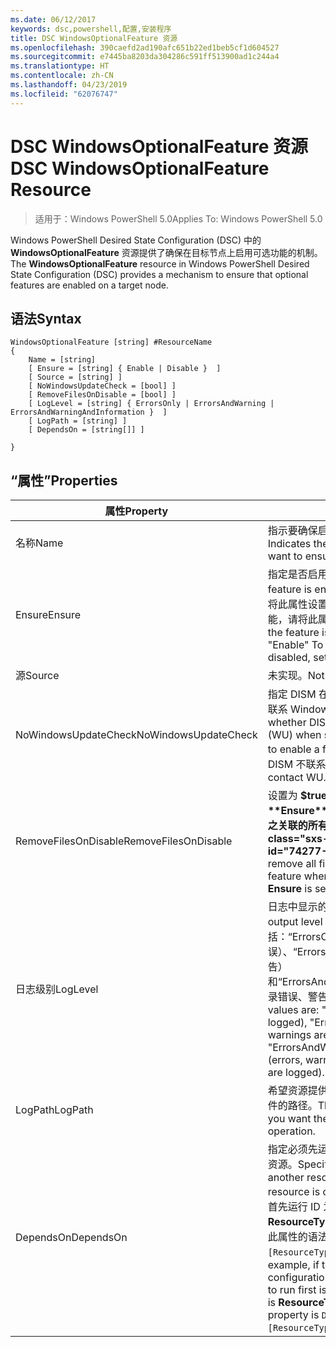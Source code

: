 ```yaml
---
ms.date: 06/12/2017
keywords: dsc,powershell,配置,安装程序
title: DSC WindowsOptionalFeature 资源
ms.openlocfilehash: 390caefd2ad190afc651b22ed1beb5cf1d604527
ms.sourcegitcommit: e7445ba8203da304286c591ff513900ad1c244a4
ms.translationtype: HT
ms.contentlocale: zh-CN
ms.lasthandoff: 04/23/2019
ms.locfileid: "62076747"
---
```

# <a name="dsc-windowsoptionalfeature-resource"></a><span data-ttu-id="74277-103">DSC WindowsOptionalFeature 资源</span><span class="sxs-lookup"><span data-stu-id="74277-103">DSC WindowsOptionalFeature Resource</span></span>

> <span data-ttu-id="74277-104">适用于：Windows PowerShell 5.0</span><span class="sxs-lookup"><span data-stu-id="74277-104">Applies To: Windows PowerShell 5.0</span></span>

<span data-ttu-id="74277-105">Windows PowerShell Desired State Configuration (DSC) 中的 **WindowsOptionalFeature** 资源提供了确保在目标节点上启用可选功能的机制。</span><span class="sxs-lookup"><span data-stu-id="74277-105">The **WindowsOptionalFeature** resource in Windows PowerShell Desired State Configuration (DSC) provides a mechanism to ensure that optional features are enabled on a target node.</span></span>

## <a name="syntax"></a><span data-ttu-id="74277-106">语法</span><span class="sxs-lookup"><span data-stu-id="74277-106">Syntax</span></span>

```
WindowsOptionalFeature [string] #ResourceName
{
    Name = [string]
    [ Ensure = [string] { Enable | Disable }  ]
    [ Source = [string] ]
    [ NoWindowsUpdateCheck = [bool] ]
    [ RemoveFilesOnDisable = [bool] ]
    [ LogLevel = [string] { ErrorsOnly | ErrorsAndWarning | ErrorsAndWarningAndInformation }  ]
    [ LogPath = [string] ]
    [ DependsOn = [string[]] ]

}
```

## <a name="properties"></a><span data-ttu-id="74277-107">“属性”</span><span class="sxs-lookup"><span data-stu-id="74277-107">Properties</span></span>

|  <span data-ttu-id="74277-108">属性</span><span class="sxs-lookup"><span data-stu-id="74277-108">Property</span></span>  |  <span data-ttu-id="74277-109">说明</span><span class="sxs-lookup"><span data-stu-id="74277-109">Description</span></span>   |
|---|---|
| <span data-ttu-id="74277-110">名称</span><span class="sxs-lookup"><span data-stu-id="74277-110">Name</span></span>| <span data-ttu-id="74277-111">指示要确保启用或禁用的功能的名称。</span><span class="sxs-lookup"><span data-stu-id="74277-111">Indicates the name of the feature that you want to ensure is enabled or disabled.</span></span>|
| <span data-ttu-id="74277-112">Ensure</span><span class="sxs-lookup"><span data-stu-id="74277-112">Ensure</span></span>| <span data-ttu-id="74277-113">指定是否启用功能。</span><span class="sxs-lookup"><span data-stu-id="74277-113">Specifies whether the feature is enabled.</span></span> <span data-ttu-id="74277-114">若要确保启用功能，请将此属性设置为“启用”。若要确保禁用功能，请将此属性设为“禁用”。</span><span class="sxs-lookup"><span data-stu-id="74277-114">To ensure that the feature is enabled, set this property to "Enable" To ensure that the feature is disabled, set the property to "Disable".</span></span>|
| <span data-ttu-id="74277-115">源</span><span class="sxs-lookup"><span data-stu-id="74277-115">Source</span></span>| <span data-ttu-id="74277-116">未实现。</span><span class="sxs-lookup"><span data-stu-id="74277-116">Not implemented.</span></span>|
| <span data-ttu-id="74277-117">NoWindowsUpdateCheck</span><span class="sxs-lookup"><span data-stu-id="74277-117">NoWindowsUpdateCheck</span></span>| <span data-ttu-id="74277-118">指定 DISM 在搜索源文件以启用功能时是否联系 Windows 更新 (WU)。</span><span class="sxs-lookup"><span data-stu-id="74277-118">Specifies whether DISM contacts Windows Update (WU) when searching for the source files to enable a feature.</span></span> <span data-ttu-id="74277-119">如果为 $true，则 DISM 不联系 WU。</span><span class="sxs-lookup"><span data-stu-id="74277-119">If $true, DISM does not contact WU.</span></span>|
| <span data-ttu-id="74277-120">RemoveFilesOnDisable</span><span class="sxs-lookup"><span data-stu-id="74277-120">RemoveFilesOnDisable</span></span>| <span data-ttu-id="74277-121">设置为 **$true** 可在功能禁用时（即，**Ensure** 设置为“Absent”时）删除与之关联的所有文件。</span><span class="sxs-lookup"><span data-stu-id="74277-121">Set to **$true** to remove all files associated with the feature when it is disabled (that is, when **Ensure** is set to "Absent").</span></span>|
| <span data-ttu-id="74277-122">日志级别</span><span class="sxs-lookup"><span data-stu-id="74277-122">LogLevel</span></span>| <span data-ttu-id="74277-123">日志中显示的最大输出级别。</span><span class="sxs-lookup"><span data-stu-id="74277-123">The maximum output level shown in the logs.</span></span> <span data-ttu-id="74277-124">接受的值包括：“ErrorsOnly”（只记录错误）、“ErrorsAndWarning”（记录错误和警告）和“ErrorsAndWarningAndInformation”（记录错误、警告和调试信息）。</span><span class="sxs-lookup"><span data-stu-id="74277-124">The accepted values are: "ErrorsOnly" (only errors are logged), "ErrorsAndWarning" (errors and warnings are logged), and "ErrorsAndWarningAndInformation" (errors, warnings, and debug information are logged).</span></span>|
| <span data-ttu-id="74277-125">LogPath</span><span class="sxs-lookup"><span data-stu-id="74277-125">LogPath</span></span>| <span data-ttu-id="74277-126">希望资源提供程序在其中记录操作的日志文件的路径。</span><span class="sxs-lookup"><span data-stu-id="74277-126">The path to a log file where you want the resource provider to log the operation.</span></span>|
| <span data-ttu-id="74277-127">DependsOn</span><span class="sxs-lookup"><span data-stu-id="74277-127">DependsOn</span></span>| <span data-ttu-id="74277-128">指定必须先运行其他资源的配置，再配置此资源。</span><span class="sxs-lookup"><span data-stu-id="74277-128">Specifies that the configuration of another resource must run before this resource is configured.</span></span> <span data-ttu-id="74277-129">例如，如果你想要首先运行 ID 为 __ResourceName__、类型为 __ResourceType__ 的资源配置脚本块，则使用此属性的语法为 `DependsOn = "[ResourceType]ResourceName"`。</span><span class="sxs-lookup"><span data-stu-id="74277-129">For example, if the ID of the resource configuration script block that you want to run first is __ResourceName__ and its type is __ResourceType__, the syntax for using this property is `DependsOn = "[ResourceType]ResourceName"`.</span></span>|